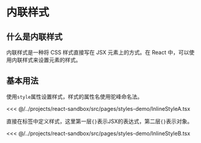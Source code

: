 # 内联样式

## 什么是内联样式

内联样式是一种将 CSS 样式直接写在 JSX 元素上的方式。在 React 中，可以使用内联样式来设置元素的样式。

## 基本用法

使用`style`属性设置样式，样式的属性名使用驼峰命名法。

<<< @/../projects/react-sandbox/src/pages/styles-demo/InlineStyleA.tsx

直接在标签中定义样式，这里第一层`{}`表示JSX的表达式，第二层`{}`表示对象。

<<< @/../projects/react-sandbox/src/pages/styles-demo/InlineStyleB.tsx